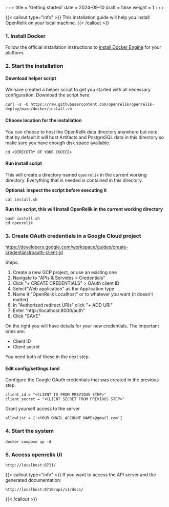 +++
title = 'Getting started'
date = 2024-09-10
draft = false
weight = 1
+++

{{< callout type="info" >}}
This installation guide will help you install OpenRelik on your local machine.
{{< /callout >}}

### 1. Install Docker

Follow the official installation instructions to [install Docker Engine](https://docs.docker.com/engine/install/) for your platform.

### 2. Start the installation

#### Download helper script

We have created a helper script to get you started with all necessary configuration.
Download the script here:

```shell
curl -s -O https://raw.githubusercontent.com/openrelik/openrelik-deploy/main/docker/install.sh
```

#### Choose location for the installation
You can choose to host the OpenRelik data directory anywhere but note that by default it will host Artifacts and PostgreSQL data in this directory so make sure you have enough disk space available.

```shell
cd <DIRECOTRY OF YOUR CHOICE>
```

#### Run install script
This will create a directory named `openrelik` in the current working directory. Everything that is needed is contained in this directory.

**Optional: inspect the script before executing it**
```shell
cat install.sh
```
**Run the script, this will install OpenRelik in the current working directory**
```shell
bash install.sh
cd openrelik
```

### 3. Create OAuth credentials in a Google Cloud project
https://developers.google.com/workspace/guides/create-credentials#oauth-client-id

Steps:
1. Create a new GCP project, or use an existing one
2. Navigate to "APIs & Servides > Credentials"
3. Click "+ CREATE CREDENTIALS" > OAuth client ID
4. Select"Web application" as the Application type
5. Name it "OpenRelik Localhost" or to whatever you want (it doesn't matter)
6. In "Authorized redirect URIs" click "+ ADD URI"
7. Enter "http://localhost:8000/auth"
8. Click "SAVE"

On the right you will have details for your new credentials. The important ones are:
* Client ID
* Client secret

You need both of these in the next step.

#### Edit config/settings.toml
Configure the Google OAuth credentials that was created in the previous step.

```shell
client_id = "<CLIENT ID FROM PREVIOUS STEP>"
client_secret = "<CLIENT SECRET FROM PREVIOUS STEP>"
```

Grant yourself access to the server
```shell
allowlist = ['<YOUR GMAIL ACCOUNT NAME>@gmail.com']
```

### 4. Start the system
```shell
docker compose up -d
```

### 5. Access openrelik UI
```shell
http://localhost:8711/
```

{{< callout type="info" >}}
If you want to access the API server and the generated documentation:
```shell
http://localhost:8710/api/v1/docs/
```
{{< /callout >}}
